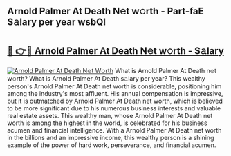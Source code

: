 ## Arnold Palmer At Death N𝚎t w𝚘rth - Part-faE S𝚊lary per year wsbQl

# <h2><a href="http://gc3618r.nevu.top/?p=Arnold+Palmer+At+Death">🔗 👉🔴 Arnold Palmer At Death N𝚎t w𝚘rth - S𝚊lary</a></h2>

[![Arnold Palmer At Death N𝚎t W𝚘rth](https://i.imgur.com/Oavwk0R.jpeg)](http://gc3618r.nevu.top/?p=Arnold+Palmer+At+Death)
What is Arnold Palmer At Death n𝚎t w𝚘rth? What is Arnold Palmer At Death s𝚊lary per year?
This wealthy person's Arnold Palmer At Death net worth is considerable, positioning him among the industry's most affluent. His annual compensation is impressive, but it is outmatched by Arnold Palmer At Death net worth, which is believed to be more significant due to his numerous business interests and valuable real estate assets. This wealthy man, whose Arnold Palmer At Death net worth is among the highest in the world, is celebrated for his business acumen and financial intelligence. With a Arnold Palmer At Death net worth in the billions and an impressive income, this wealthy person is a shining example of the power of hard work, perseverance, and financial acumen.
